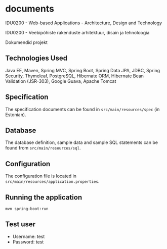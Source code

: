 documents
=========

IDU0200 - Web-based Applications - Architecture, Design and Technology

IDU0200 - Veebipõhiste rakenduste arhitektuur, disain ja tehnoloogia

Dokumendid projekt

Technologies Used
-----------------

Java EE, Maven, Spring MVC, Spring Boot, Spring Data JPA, JDBC, Spring Security, Thymeleaf, PostgreSQL, Hibernate ORM, Hibernate Bean Validation (JSR-303), Google Guava, Apache Tomcat

Specification
-------------

The specification documents can be found in ```src/main/resources/spec``` (in Estonian).

Database
--------

The database definition, sample data and sample SQL statements can be found from ```src/main/resources/sql```.

Configuration
-------------

The configuration file is located in ```src/main/resources/application.properties```.

Running the application
-----------------------

```mvn spring-boot:run```

Test user
---------

- Username: test
- Password: test
